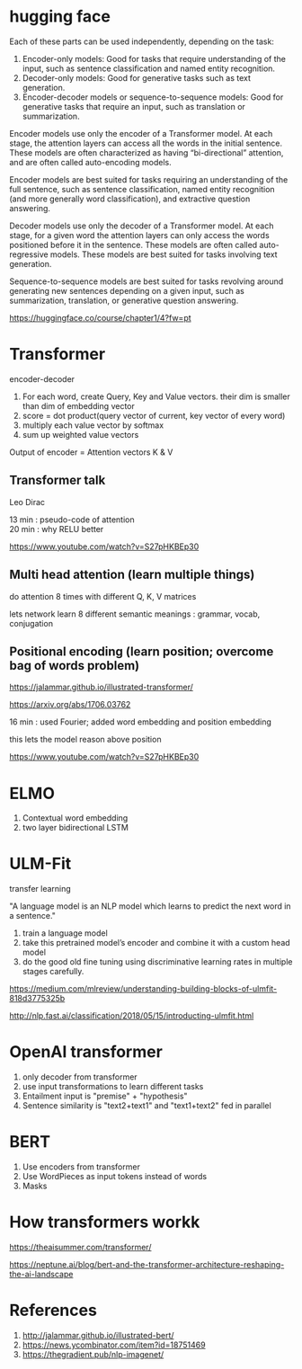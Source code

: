 
# hugging face

Each of these parts can be used independently, depending on the task:

1. Encoder-only models: Good for tasks that require understanding of the input, such as sentence classification and named entity recognition.
1. Decoder-only models: Good for generative tasks such as text generation.
1. Encoder-decoder models or sequence-to-sequence models: Good for generative tasks that require an input, such as translation or summarization.

Encoder models use only the encoder of a Transformer model. At each stage, the attention layers can access all the words in the initial sentence. These models are often characterized as having “bi-directional” attention, and are often called auto-encoding models.

Encoder models are best suited for tasks requiring an understanding of the full sentence, such as sentence classification, named entity recognition (and more generally word classification), and extractive question answering.


Decoder models use only the decoder of a Transformer model. At each stage, for a given word the attention layers can only access the words positioned before it in the sentence. These models are often called auto-regressive models. These models are best suited for tasks involving text generation.




Sequence-to-sequence models are best suited for tasks revolving around generating new sentences depending on a given input, such as summarization, translation, or generative question answering.




https://huggingface.co/course/chapter1/4?fw=pt

# Transformer

encoder-decoder

1. For each word, create Query, Key and Value vectors. their dim is smaller than dim of embedding vector
2. score = dot product(query vector of current, key vector of every word)
3. multiply each value vector by softmax
4. sum up weighted value vectors

Output of encoder = Attention vectors K & V

## Transformer talk

Leo Dirac 

13 min : pseudo-code of attention  
20 min : why RELU better

https://www.youtube.com/watch?v=S27pHKBEp30

## Multi head attention (learn multiple things)

do attention 8 times with different Q, K, V matrices  

lets network learn 8 different semantic meanings : grammar, vocab, conjugation  

## Positional encoding (learn position; overcome bag of words problem)

https://jalammar.github.io/illustrated-transformer/

https://arxiv.org/abs/1706.03762

16 min : used Fourier; added word embedding and position embedding

this lets the model reason above position

https://www.youtube.com/watch?v=S27pHKBEp30

# ELMO

1. Contextual word embedding
2. two layer bidirectional LSTM

# ULM-Fit

transfer learning

"A language model is an NLP model which learns to predict the next word in a sentence."

1. train a language model 
2. take this pretrained model’s encoder and combine it with a custom head model
3. do the good old fine tuning using discriminative learning rates in multiple stages carefully.

https://medium.com/mlreview/understanding-building-blocks-of-ulmfit-818d3775325b

http://nlp.fast.ai/classification/2018/05/15/introducting-ulmfit.html

# OpenAI transformer

1. only decoder from transformer
2. use input transformations to learn different tasks
3. Entailment input is "premise" + "hypothesis"
4. Sentence similarity is "text2+text1" and "text1+text2" fed in parallel

# BERT

1. Use encoders from transformer
2. Use WordPieces as input tokens instead of words
3. Masks


# How transformers workk

https://theaisummer.com/transformer/

https://neptune.ai/blog/bert-and-the-transformer-architecture-reshaping-the-ai-landscape

# References

1. http://jalammar.github.io/illustrated-bert/
2.  https://news.ycombinator.com/item?id=18751469
3. https://thegradient.pub/nlp-imagenet/

